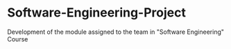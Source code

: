 # Software-Engineering-Project
Development of the module assigned to the team in "Software Engineering" Course
